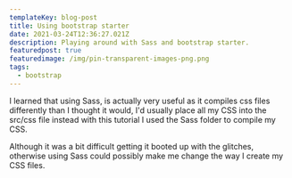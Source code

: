 ```yaml
---
templateKey: blog-post
title: Using bootstrap starter
date: 2021-03-24T12:36:27.021Z
description: Playing around with Sass and bootstrap starter.
featuredpost: true
featuredimage: /img/pin-transparent-images-png.png
tags:
  - bootstrap
---
```

I learned that using Sass, is actually very useful as it compiles css files differently than I thought it would, I'd usually place all my CSS into the src/css file instead with this tutorial I used the Sass folder to compile my CSS.

Although it was a bit difficult getting it booted up with the glitches, otherwise using Sass could possibly make me change the way I create my CSS files.
